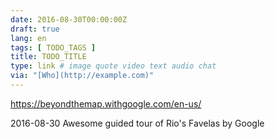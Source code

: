 ```yaml
---
date: 2016-08-30T00:00:00Z
draft: true
lang: en
tags: [ TODO_TAGS ]
title: TODO_TITLE
type: link # image quote video text audio chat
via: "[Who](http://example.com)"
---
```


<https://beyondthemap.withgoogle.com/en-us/>

2016-08-30
Awesome guided tour of Rio's Favelas by Google

